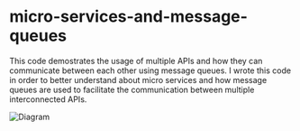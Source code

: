 # micro-services-and-message-queues

This code demostrates the usage of multiple APIs and how they can communicate between each other using message queues. I wrote this code in order to better understand about micro services and how message queues are used to facilitate the communication between multiple interconnected APIs.

![Diagram](https://github.com/AR-LABS-CPP/micro-services-and-message-queues/assets/70814565/3ebaa5ea-3786-48e6-a361-f313169fa678)
